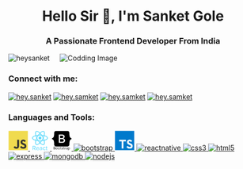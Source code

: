 <h1 align="center">Hello Sir 👋, I'm Sanket Gole</h1>
<h3 align="center">A Passionate Frontend Developer From India</h3>


<img   
  align="right"
  width="400"
  src="https://cdn.dribbble.com/users/1162077/screenshots/5403918/focus-animation.gif"
  alt="Codding Image"
/>

<p align="left">
  <img
    src="https://komarev.com/ghpvc/?username=heysanket&label=Profile%20views&color=0e75b6&style=flat"
    alt="heysanket"
  />
</p>

<h3 align="left">Connect with me:</h3>
<p align="left">
  <a href="https://instagram.com/hey.sanket" target="blank"
    ><img
      align="center"
      src="https://raw.githubusercontent.com/rahuldkjain/github-profile-readme-generator/master/src/images/icons/Social/instagram.svg"
      alt="hey.sanket"
      height="30"
      width="40"
  /></a>
  <a href="https://twitter.com/HeySanket" target="blank"
    ><img
      align="center"
      src="https://raw.githubusercontent.com/rahuldkjain/github-profile-readme-generator/master/src/images/icons/Social/twitter.svg"
      alt="hey.samket"
      height="30"
      width="40"
  /></a>
   <a href="https://twitter.com/HeySanket" target="blank"
    ><img
      align="center"
      src="https://encrypted-tbn0.gstatic.com/images?q=tbn:ANd9GcTpr_FM2x5i1n8N7O1XRPaT4Pbhgm0nfxWl5Q&usqp=CAU"
      alt="hey.samket"
      height="30"
      width="40"
  /></a>
<a href="https://twitter.com/HeySanket" target="blank"
    ><img
      align="center"
      src="https://i.pinimg.com/736x/89/02/9f/89029fa5a56688268efe7d9076f76a85.jpg"
      alt="hey.samket"
      height="30"
      width="40"
  /></a>
</p>


<h3 align="left">Languages and Tools:</h3>
<p align="left">
<a
    href="https://developer.mozilla.org/en-US/docs/Web/JavaScript"
    target="_blank"
    rel="noreferrer"
  >
    <img
      src="https://raw.githubusercontent.com/devicons/devicon/master/icons/javascript/javascript-original.svg"
      alt="javascript"
      width="40"
      height="40"
    />
  </a>
 <a href="https://reactjs.org/" target="_blank" rel="noreferrer">
    <img
      src="https://raw.githubusercontent.com/devicons/devicon/master/icons/react/react-original-wordmark.svg"
      alt="react"
      width="40"
      height="40"
    />
  </a>

  <a href="https://getbootstrap.com" target="_blank" rel="noreferrer">
    <img
      src="https://raw.githubusercontent.com/devicons/devicon/master/icons/bootstrap/bootstrap-plain-wordmark.svg"
      alt="bootstrap"
      width="40"
      height="40"
    />
  </a>
 <a href="https://getbootstrap.com" target="_blank" rel="noreferrer">
    <img
      src="https://encrypted-tbn0.gstatic.com/images?q=tbn:ANd9GcQqYZZEliSvgOj37jJ_2jSYoQm2mXITpFGgjqbgobvkzpTk4dKWt8rQJFIjzPkAljM4u7M&usqp=CAU"
      alt="bootstrap"
      width="40"
      height="40"
    />
  </a>
 <a href="https://www.typescriptlang.org/" target="_blank" rel="noreferrer">
    <img
      src="https://raw.githubusercontent.com/devicons/devicon/master/icons/typescript/typescript-original.svg"
      alt="typescript"
      width="40"
      height="40"
    />
  </a>
 <a href="https://reactnative.dev/" target="_blank" rel="noreferrer">
    <img
      src="https://reactnative.dev/img/header_logo.svg"
      alt="reactnative"
      width="40"
      height="40"
    />
  </a>
  <a href="https://www.w3schools.com/css/" target="_blank" rel="noreferrer">
    <img
      src="https://encrypted-tbn0.gstatic.com/images?q=tbn:ANd9GcTcaaOIFoPzpI312fNOVLjIzXp6beUBz7tWQ0q1HcPB2Su0NvEIZeVr1rc3DbkbNil1Nm4&usqp=CAU"
      alt="css3"
      width="40"
      height="40"
    />
  </a>
 <a href="https://www.w3.org/html/" target="_blank" rel="noreferrer">
    <img
      src="https://w7.pngwing.com/pngs/840/443/png-transparent-html-5-logo-web-development-html-css3-canvas-element-web-design-w3c-html5-logo-miscellaneous-text-orange-thumbnail.png"
      alt="html5"
      width="40"
      height="40"
    />
  </a>
  <a href="https://expressjs.com" target="_blank" rel="noreferrer">
    <img
      src="https://e7.pngegg.com/pngimages/247/558/png-clipart-node-js-javascript-express-js-npm-react-github-angle-text.png"
      alt="express"
      width="40"
      height="40"
    />
  </a>
 
  
  <a href="https://www.mongodb.com/" target="_blank" rel="noreferrer">
    <img
      src="https://www.pngitem.com/pimgs/m/385-3850320_png-transparent-mongodb-icon-mongodb-logo-png-download.png"
      alt="mongodb"
      width="40"
      height="40"
    />
  </a>
  <a href="https://nodejs.org" target="_blank" rel="noreferrer">
    <img
      src="https://e7.pngegg.com/pngimages/540/810/png-clipart-node-js-javascript-npm-computer-icons-web-application-others-miscellaneous-text-thumbnail.png"
      alt="nodejs"
      width="40"
      height="40"
    />
  </a>
 
 
 
</p>

